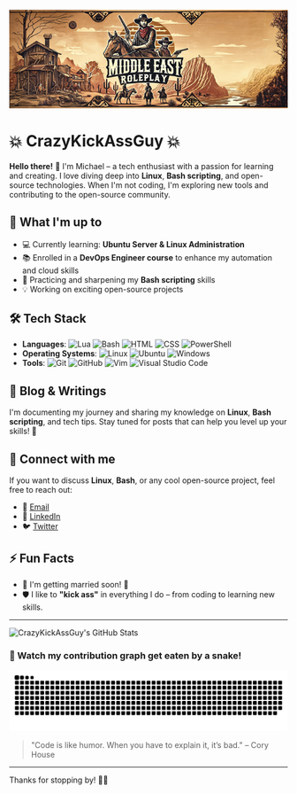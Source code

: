 <p align="center">
  <img src="https://raw.githubusercontent.com/CrazyKickAssGuy/CrazyKickAssGuy/refs/heads/main/22.png" alt="CrazyKickAssGuy Banner" />
</p>

# 💥 CrazyKickAssGuy 💥

**Hello there!** 👋 I'm Michael – a tech enthusiast with a passion for learning and creating. I love diving deep into **Linux**, **Bash scripting**, and open-source technologies. When I'm not coding, I'm exploring new tools and contributing to the open-source community.

## 🚀 What I'm up to
- 💻 Currently learning: **Ubuntu Server & Linux Administration**
- 📚 Enrolled in a **DevOps Engineer course** to enhance my automation and cloud skills
- 🔧 Practicing and sharpening my **Bash scripting** skills
- 💡 Working on exciting open-source projects

## 🛠️ Tech Stack
- **Languages**:
  ![Lua](https://img.shields.io/badge/-Lua-2C2D72?style=flat-square&logo=lua&logoColor=white) 
  ![Bash](https://img.shields.io/badge/-Bash-4EAA25?style=flat-square&logo=gnu-bash&logoColor=white) 
  ![HTML](https://img.shields.io/badge/-HTML5-E34F26?style=flat-square&logo=html5&logoColor=white) 
  ![CSS](https://img.shields.io/badge/-CSS3-1572B6?style=flat-square&logo=css3&logoColor=white) 
  ![PowerShell](https://img.shields.io/badge/-PowerShell-5391FE?style=flat-square&logo=powershell&logoColor=white)
- **Operating Systems**: 
  ![Linux](https://img.shields.io/badge/Linux-FCC624?style=flat-square&logo=linux&logoColor=black) 
  ![Ubuntu](https://img.shields.io/badge/Ubuntu-E95420?style=flat-square&logo=ubuntu&logoColor=white) 
  ![Windows](https://img.shields.io/badge/Windows-0078D6?style=flat-square&logo=windows&logoColor=white)
- **Tools**: 
  ![Git](https://img.shields.io/badge/-Git-F05032?style=flat-square&logo=git&logoColor=white) 
  ![GitHub](https://img.shields.io/badge/-GitHub-181717?style=flat-square&logo=github) 
  ![Vim](https://img.shields.io/badge/-Vim-019733?style=flat-square&logo=vim) 
  ![Visual Studio Code](https://img.shields.io/badge/VS%20Code-007ACC?style=flat-square&logo=visual-studio-code&logoColor=white)

## 📝 Blog & Writings
I'm documenting my journey and sharing my knowledge on **Linux**, **Bash scripting**, and tech tips. Stay tuned for posts that can help you level up your skills! 🚀

## 💬 Connect with me
If you want to discuss **Linux**, **Bash**, or any cool open-source project, feel free to reach out:
- 📧 [Email](mailto:your.email@example.com)
- 💼 [LinkedIn](https://linkedin.com/in/your-profile)
- 🐦 [Twitter](https://twitter.com/your-twitter)

## ⚡ Fun Facts
- 🎉 I'm getting married soon! 💍
- 🛡️ I like to **"kick ass"** in everything I do – from coding to learning new skills.

---

![CrazyKickAssGuy's GitHub Stats](https://github-readme-stats.vercel.app/api?username=CrazyKickAssGuy&show_icons=true&hide_title=true&count_private=true&hide_border=true&theme=dark)

<!-- Snake Animation -->
### 🐍 Watch my contribution graph get eaten by a snake!
![snake gif](https://github.com/CrazyKickAssGuy/CrazyKickAssGuy/blob/output/github-contribution-grid-snake.svg)

<!-- Optional: Add a quote or message -->
> "Code is like humor. When you have to explain it, it’s bad." – Cory House

---

Thanks for stopping by! 👋🏼
